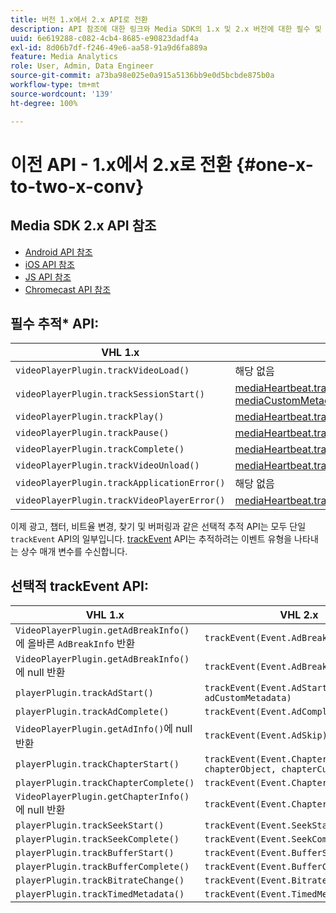 ```yaml
---
title: 버전 1.x에서 2.x API로 전환
description: API 참조에 대한 링크와 Media SDK의 1.x 및 2.x 버전에 대한 필수 및 선택적 추적 API 목록을 살펴보십시오.
uuid: 6e619288-c082-4cb4-8685-e90823dadf4a
exl-id: 8d06b7df-f246-49e6-aa58-91a9d6fa889a
feature: Media Analytics
role: User, Admin, Data Engineer
source-git-commit: a73ba98e025e0a915a5136bb9e0d5bcbde875b0a
workflow-type: tm+mt
source-wordcount: '139'
ht-degree: 100%

---
```


# 이전 API - 1.x에서 2.x로 전환 {#one-x-to-two-x-conv}

## Media SDK 2.x API 참조

* [Android API 참조](https://adobe-marketing-cloud.github.io/media-sdks/reference/android/index.html)
* [iOS API 참조](https://adobe-marketing-cloud.github.io/media-sdks/reference/ios/index.html)
* [JS API 참조](https://adobe-marketing-cloud.github.io/media-sdks/reference/javascript/index.html)
* [Chromecast API 참조](https://adobe-marketing-cloud.github.io/media-sdks/reference/chromecast/index.html)

## 필수 추적* API:

|  VHL 1.x  | VHL 2.x |
|---|---|
| `videoPlayerPlugin.trackVideoLoad()` | 해당 없음 |
| `videoPlayerPlugin.trackSessionStart()` | [mediaHeartbeat.trackSessionStart(mediaObject, mediaCustomMetadata)](https://adobe-marketing-cloud.github.io/media-sdks/reference/javascript/MediaHeartbeat.html#trackSessionStart) |
| `videoPlayerPlugin.trackPlay()` | [mediaHeartbeat.trackPlay()](https://adobe-marketing-cloud.github.io/media-sdks/reference/javascript/MediaHeartbeat.html#trackPlay) |
| `videoPlayerPlugin.trackPause()` | [mediaHeartbeat.trackPause()](https://adobe-marketing-cloud.github.io/media-sdks/reference/javascript/MediaHeartbeat.html#trackPause) |
| `videoPlayerPlugin.trackComplete()` | [mediaHeartbeat.trackComplete()](https://adobe-marketing-cloud.github.io/media-sdks/reference/javascript/MediaHeartbeat.html#trackComplete) |
| `videoPlayerPlugin.trackVideoUnload()` | [mediaHeartbeat.trackSessionEnd()](https://adobe-marketing-cloud.github.io/media-sdks/reference/javascript/MediaHeartbeat.html#trackSessionEnd) |
| `videoPlayerPlugin.trackApplicationError()` | 해당 없음 |
| `videoPlayerPlugin.trackVideoPlayerError()` | [mediaHeartbeat.trackError()](https://adobe-marketing-cloud.github.io/media-sdks/reference/javascript/MediaHeartbeat.html#trackError) |

이제 광고, 챕터, 비트율 변경, 찾기 및 버퍼링과 같은 선택적 추적 API는 모두 단일 `trackEvent` API의 일부입니다. [trackEvent](https://adobe-marketing-cloud.github.io/media-sdks/reference/javascript/MediaHeartbeat.html#trackEvent) API는 추적하려는 이벤트 유형을 나타내는 상수 매개 변수를 수신합니다.

## 선택적 trackEvent API:

| VHL 1.x | VHL 2.x |
|---|---|
| `VideoPlayerPlugin.getAdBreakInfo()`에 올바른 `AdBreakInfo` 반환 | `trackEvent(Event.AdBreakStart)` |
| `VideoPlayerPlugin.getAdBreakInfo()`에 null 반환 | `trackEvent(Event.AdBreakComplete)` |
| `playerPlugin.trackAdStart()` | `trackEvent(Event.AdStart, adObject, adCustomMetadata)` |
| `playerPlugin.trackAdComplete()` | `trackEvent(Event.AdComplete)` |
| `VideoPlayerPlugin.getAdInfo()`에 null 반환 | `trackEvent(Event.AdSkip)` |
| `playerPlugin.trackChapterStart()` | `trackEvent(Event.ChapterStart, chapterObject, chapterCustomMetadata)` |
| `playerPlugin.trackChapterComplete()` | `trackEvent(Event.ChapterComplete)` |
| `VideoPlayerPlugin.getChapterInfo()`에 null 반환 | `trackEvent(Event.ChapterSkip)` |
| `playerPlugin.trackSeekStart()` | `trackEvent(Event.SeekStart)` |
| `playerPlugin.trackSeekComplete()` | `trackEvent(Event.SeekComplete)` |
| `playerPlugin.trackBufferStart()` | `trackEvent(Event.BufferStart)` |
| `playerPlugin.trackBufferComplete()` | `trackEvent(Event.BufferComplete)` |
| `playerPlugin.trackBitrateChange()` | `trackEvent(Event.BitrateChange)` |
| `playerPlugin.trackTimedMetadata()` | `trackEvent(Event.TimedMetadataUpdate)` |
